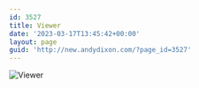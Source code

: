 ```yaml
---
id: 3527
title: Viewer
date: '2023-03-17T13:45:42+00:00'
layout: page
guid: 'http://new.andydixon.com/?page_id=3527'
---
```


![Viewer](https://i0.wp.com/assets.g8x2.ldn.idrivee2-23.com/posters/Viewer%2001.jpg?w=1200&ssl=1 "Viewer")